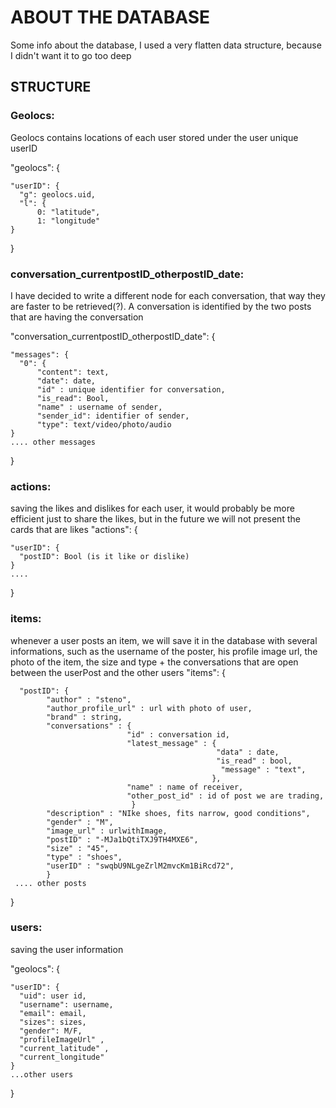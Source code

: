 # ABOUT THE DATABASE
Some info about the database, I used a very flatten data structure, because I didn't want it to go too deep
## STRUCTURE
### Geolocs:
  Geolocs contains locations of each user stored under the user unique userID
  
  "geolocs": {
  
    "userID": {
      "g": geolocs.uid,
      "l": {
          0: "latitude",     
          1: "longitude"   
    }
    
  }
### conversation_currentpostID_otherpostID_date:
  I have decided to write a different node for each conversation, that way they are faster to be retrieved(?). A conversation is identified by the two posts that are having the conversation
  
  "conversation_currentpostID_otherpostID_date": {
  
    "messages": {
      "0": {
          "content": text,
          "date": date,
          "id" : unique identifier for conversation,
          "is_read": Bool,
          "name" : username of sender,
          "sender_id": identifier of sender,
          "type": text/video/photo/audio
    }
    .... other messages
    
}

### actions:
  saving the likes and dislikes for each user, it would probably be more efficient just to share the likes, but in the future we will not present the cards that are likes
  "actions": {
  
    "userID": {
      "postID": Bool (is it like or dislike)
    }
    ....
    
}

### items:
  whenever a user posts an item, we will save it in the database with several informations, such as the username of the poster, his profile image url, the photo of the item,
  the size and type + the conversations that are open between the userPost and the other users
  "items": {
  
      "postID": {
            "author" : "steno",
            "author_profile_url" : url with photo of user,
            "brand" : string,
            "conversations" : {
                              "id" : conversation id,
                              "latest_message" : {
                                                  "data" : date,
                                                  "is_read" : bool,
                                                   "message" : "text",
                                                 },
                              "name" : name of receiver,
                              "other_post_id" : id of post we are trading,
                               }
            "description" : "NIke shoes, fits narrow, good conditions",
            "gender" : "M",
            "image_url" : urlwithImage,
            "postID" : "-MJa1bQtiTXJ9TH4MXE6",
            "size" : "45",
            "type" : "shoes",
            "userID" : "swqbU9NLgeZrlM2mvcKm1BiRcd72",
            }
     .... other posts

}

### users:
  saving the user information
  
  "geolocs": {
  
    "userID": {
      "uid": user id,
      "username": username,
      "email": email,
      "sizes": sizes,
      "gender": M/F,
      "profileImageUrl" ,
      "current_latitude" ,
      "current_longitude"
    }
    ...other users
    
  }
  

  

